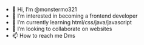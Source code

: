 - 👋 Hi, I’m @monstermo321
- 👀 I’m interested in becoming a frontend developer
- 🌱 I’m currently learning html/css/java/javascript
- 💞️ I’m looking to collaborate on websites
- 📫 How to reach me Dms

<!---
monstermo321/monstermo321 is a ✨ special ✨ repository because its `README.md` (this file) appears on your GitHub profile.
You can click the Preview link to take a look at your changes.
--->
